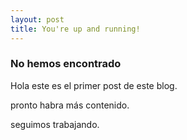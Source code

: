 ```yaml
---
layout: post
title: You're up and running!
---
```


### No hemos encontrado


Hola este es el primer post de este blog.

pronto habra más contenido.

seguimos trabajando.